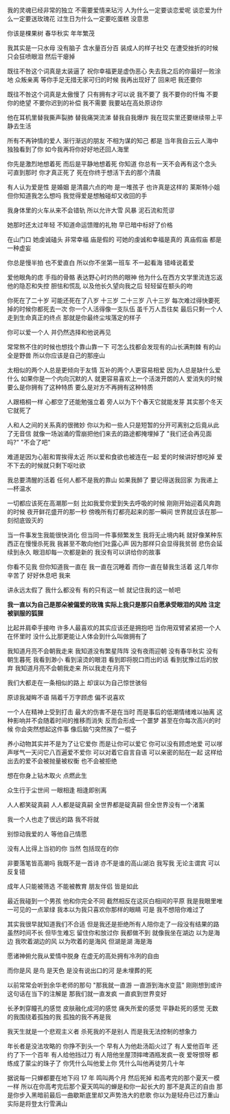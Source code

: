 我的灵魂已经非常的独立
不需要爱情来玷污
人为什么一定要谈恋爱呢
谈恋爱为什么一定要送玫瑰花
过生日为什么一定要吃蛋糕
没意思

你该是棵果树 春华秋实 年年繁茂

我其实是一只水母
没有脑子 含水量百分百 装成人的样子社交
在遭受挫折的时候只会狂喷眼泪 然后干瘪掉

既往不咎这个词真是太装逼了
祝你幸福更是虚伪恶心
失去我之后的你最好一败涂地 众叛亲离
等你手足无措无家可归的时候 我再出现好了
回来吧 我还要你

既往不咎这个词真是太傲慢了
只有拥有才可以说 我不要了
我不要你的忏悔 不要你的绝望 不要你迟到的补偿 我不需要
我要站在高处原谅你

他在耳机里替我撕声裂肺 替我痛哭流涕 替我自我爆炸
我在现实里还要继续带上平静去生活

所有不再钟情的爱人
渐行渐远的朋友
不相为谋的知己
都是
当年我自云云人海中独独看到了你
如今我再将你好好地还回人海里

你先是激烈地想着死 而后是平静地想着死
你知道 你总有一天不会再有这个念头
可直到那时 你才真正死了
死在你终于想活下去的那个清晨

有人认为爱是性 是婚姻 是清晨六点的吻 是一堆孩子
也许真是这样的 莱斯特小姐
但你知道我怎么想吗
我觉得爱是想触碰却又收回的手

我身体里的火车从来不会错轨
所以允许大雪 风暴 泥石流和荒谬

她那时还太过年轻
不知道命运馈赠的礼物
早已暗中标好了价格

在山门口 她虔诚磕头 非常幸福
庙是假的 可她的虔诚和幸福是真的
真庙假庙 都是一种虚妄

你总是慢半拍 也不爱直白
所以你不坐第一班车
不一起看海 错峰说着爱

爱他眼角的痣 手指的骨骼 表达野心时灼热的眼神
他为什么在西方文学里流连忘返
他的隐忍和失控 胆怯和慌乱
以及他长久望向我之后
轻轻留在额头的吻

你死在了二十岁
可能还死在了八岁 十三岁 二十三岁 八十三岁
每次难过得快要死掉的时候你都死去一次
你一个人活得像一支队伍 虽千万人吾往矣
最后只剩一个人走到生命真正的终点
那就是你最终尘埃落定的样子

你可以爱一个人 并仍然选择和他说再见

常常熬不住的时候也想找个靠山靠一下
可怎么找都会发现有的山长满荆棘 有的山全是野兽
所以你应该是自己的那座山

太相似的两个人总是更倾向于友情
互补的两个人更容易相爱
因为人总是缺什么爱什么
如果你是一个内向沉默的人
就更容易喜欢上一个活泼开朗的人
爱消失的时候
要么是你拥有了这种特质
要么是对方不再拥有这种特质

人跟梧桐一样
心都空了还能勉强立着
旁人以为下个春天它就能发芽
其实那个冬天它就死了

人和人之间的关系真的很微妙
你以为和一些人只是短暂的分开可离别之后竟从此了无音信
就像一场汹涌的雪崩把他们来去的路途都掩埋掉了
"我们还会再见面吗?"
"不会了吧"

难道是因为心脏和胃挨得太近 所以爱和食欲也被连在一起
爱的时候讲好想吃掉 爱不下去的时候就只剩下呕吐欲

我总要清醒的活着 任何人都不是我的靠山
如果我醉了 要记得送我回家 为我递上—杯温水

一切都应该死在高潮那一刻
比如我爱你爱到失去呼吸的时候 刚刚开始迎着风奔跑的时候
夜开鲜花盛开的那一秒 傍晚所有灯都亮起来的那一瞬间
世界就应该在那—刻彻底毁灭的

当一件事发生我能很快消化
但当同一件事频繁发生 我将无止境内耗
就好像某种东西正在慢慢杀死我
我甚至不敢向他们吐露心声 因为那样只会显得我贫弱
悲伤会延续到永久 眼泪却每一次都是新的
我没有可以讲给你的故事

你看不见我 但你知道我一直在
我一直在沉睡着 而你一直在替我生活着
这几年你辛苦了
好好休息吧 我来

讲永远太假了 我什么都没有
有的只有这一帧 就记住我的这一帧吧

**我一直以为自己是那朵被偏爱的玫瑰
实际上我只是那只自愿承受眼泪的风险 注定被驯服的狐狸**

比起并肩牵手接吻
许多人最喜欢的其实应该还是拥抱吧
当你用双臂紧紧把一个人在怀里时
没什么比那更能让人体会到什么叫做拥有了

我知道月亮不会朝我走来 我知道没有繁星阵阵
没有夜雨迎朝 没有春华秋实 没有朝生暮死
我看到渺小 看到滚烫的眼泪 看到即将脱口而出的话 看到犹豫过后的放弃
我知道月亮不会朝我走来
所以我走在月亮下

我们大都走在一条相似的路上
却误以为自己惊世骇俗

原谅我凝眸不语
隔着千万字顾虑
偏不说喜欢

一个人在精神上受到打击
最大的伤害不是在当时
而是事后的低潮情绪难以抽离
这种影响并不会随着时间的推移而消失
反而会形成一个噩梦
甚至在你每次高兴的时候
你会突然想起这件事
像后脑勺突然挨了一棍子

养小动物其实并不是为了让它爱你
而是让你可以爱它
你可以没有顾虑地爱 可以嗲声嗲气一天问它八百遍爱不爱你
可以对着它自言自语 可以亲密的贴在一起
这样给出去的爱不会被抛量被权衡 也不会被拒绝

想在你身上钻木取火 点燃此生

众生行于尘世间
一眼相逢 相逢即别离

人人都笑碇真嗣 人人都是碇真嗣
全世界都是碇真嗣 但全世界没有一个渚薰

我一个人也走了很远的路 我不将就

别惊动我爱的人
等他自己情愿

没有人比得上当初的你
当然 包括现在的你

非要落笔皆高潮吗
我既不是一首诗 亦不是谁的高山湖泊
我写我 无论主谓宾 可以反复错

成年人只能被筛选 不能被教育
朋友伴侣 皆是如此

最近我碰到一个男孩 他和你完全不同
截然相反在这灰白相间的平原
我是我眼里唯一可见的一点翠绿
我本以为我只喜欢你那样的眼睛
可是 我不想陪你难过了

其实我很早就知道我们不合适
但是我还是拒绝所有人陪你走了一段没有结果的路
虽然时间不长 但毕生难忘
留住你和放过你 我都做不到
就像我坐在湖边 以为是海边
我吹着湖边的风 以为吹着的是海风
但湖是湖 海是海

愿诸神俯允我从爱情中脱身
在虚无的高处拥有冷冽的自由

而你是风 是鸟 是天色 是没有说出口的河
是未埋葬的死

以前常常会听到余华老师的那句
"那我就一直游 一直游到海水变蓝"
刚刚想到或许这句话在当下的注解是
那我们就一直发疯 一直疯到世界变好

长矛刺穿瞳孔的感觉
皮肤融化成河的感觉
痛失所爱的感觉
平静赴死的感觉
无数的我围绕着孤独的我
孤独的我不再是我

我天生就是一个悲观主义者
杀死我的不是别人 而是我无法控制的想象力

年长者是没法攻略的 你挣不到头一个
早有人为他赴汤蹈火过了
有人爱他百年 还约了下一个百年
有人给他挡过刀 有人陪他坐屋顶摔啤酒瓶发疯一夜
爱呀恨呀 都练成了蒙尘的珠子了
你凭什么叫他爱上你 凭什么叫他再徒劳几十年

据说每一只蝉都要在地下闷 17 年 鸣叫两个月 然后死掉
和高考完的那个夏天一模一样
所以在你高考完后那个夏天鸣叫的蝉是和你一起长大的
那不是真正的自由
那是你步入黑暗前最后一曲歇斯底里却又声势浩大的悲歌
你以为是轻舟已过万重山
实际是将登太行雪满山
